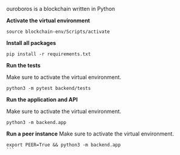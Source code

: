 ouroboros is a blockchain written in Python

**Activate the virtual environment**

```
source blockchain-env/Scripts/activate
```

**Install all packages**
```
pip install -r requirements.txt
```

**Run the tests**

Make sure to activate the virtual environment.

```
python3 -m pytest backend/tests
```

**Run the application and API**

Make sure to activate the virtual environment.

```
python3 -m backend.app
```

**Run a peer instance**
Make sure to activate the virtual environment.
````
export PEER=True && python3 -m backend.app
```